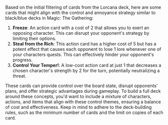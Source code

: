  
Based on the initial filtering of cards from the Lorcana deck, here are some cards that might align with the control and annoyance strategy similar to black/blue decks in Magic: The Gathering:

1. **Freeze**: An action card with a cost of 2 that allows you to exert an opposing character. This can disrupt your opponent's strategy by limiting their options.
2. **Steal from the Rich**: This action card has a higher cost of 5 but has a potent effect that causes each opponent to lose 1 lore whenever one of your characters quests. This can effectively hinder your opponent's progress.
3. **Control Your Temper!**: A low-cost action card at just 1 that decreases a chosen character's strength by 2 for the turn, potentially neutralizing a threat.

These cards can provide control over the board state, disrupt opponents' plans, and offer strategic advantages during gameplay. To build a full deck around these concepts, you'd want to include a mixture of characters, actions, and items that align with these control themes, ensuring a balance of cost and effectiveness. Keep in mind to adhere to the deck-building rules, such as the minimum number of cards and the limit on copies of each card.